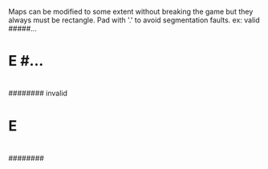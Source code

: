 Maps can be modified to some extent without breaking the game but they always must be rectangle. Pad with '.' to avoid segmentation faults.
ex:
valid
#####...
# E #...
#   ####
#      #
########
invalid
#####
# E #
#   ####
#      #
########
